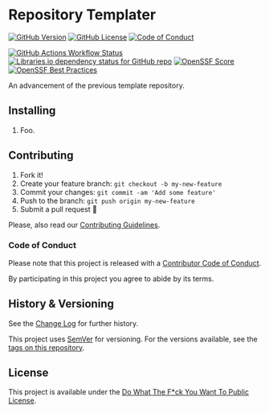 # Repository Templater

[![GitHub Version](https://img.shields.io/github/package-json/v/Nereare/templater?logo=semver&logoColor=ffffff&label=Version)](https://github.com/Nereare/templater)
[![GitHub License](https://img.shields.io/github/license/Nereare/templater?logo=unlicense&logoColor=ffffff&label=License)](LICENSE.md)
[![Code of Conduct](https://img.shields.io/badge/Contributor%20Covenant-2.1-5e0d73?logo=contributorcovenant&logoColor=ffffff)](CODE-OF-CONDUCT.md)

[![GitHub Actions Workflow Status](https://img.shields.io/github/actions/workflow/status/Nereare/templater/gem-build.yml?logo=githubactions&logoColor=ffffff&label=Build)](https://github.com/Nereare/templater/actions/workflows/gem-build.yml)
[![Libraries.io dependency status for GitHub repo](https://img.shields.io/librariesio/github/Nereare/templater?logo=librariesdotio&logoColor=ffffff&label=Libraries.io)](https://libraries.io/github/Nereare/templater)
[![OpenSSF Score](https://img.shields.io/ossf-scorecard/github.com/Nereare/templater?logo=opensourceinitiative&logoColor=ffffff&label=OSSF%20Score)](https://github.com/Nereare/templater/security/code-scanning)
[![OpenSSF Best Practices](https://www.bestpractices.dev/projects/11268/badge)](https://www.bestpractices.dev/projects/11268)

An advancement of the previous template repository.

## Installing

<!--
TODO Set installation instructions
BODY If there is some installation method, define it on the [README file](README.md).
-->
1. Foo.

## Contributing

1. Fork it!
2. Create your feature branch: `git checkout -b my-new-feature`
3. Commit your changes: `git commit -am 'Add some feature'`
4. Push to the branch: `git push origin my-new-feature`
5. Submit a pull request :tada:

Please, also read our [Contributing Guidelines](CONTRIBUTING.md).

### Code of Conduct

Please note that this project is released with a [Contributor Code of Conduct](CODE-OF-CONDUCT.md).

By participating in this project you agree to abide by its terms.

## History & Versioning

See the [Change Log](CHANGELOG.md) for further history.

This project uses [SemVer](http://semver.org/) for versioning. For the versions
available, see the [tags on this repository](https://github.com/Nereare/templater/tags).

## License

This project is available under the [Do What The F*ck You Want To Public License](http://www.wtfpl.net/).

